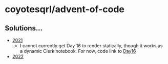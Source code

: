# coyotesqrl/advent-of-code

## Solutions...
* [2021](https://coyotesqrl.github.io/advent-of-code/2021)
  * I cannot currently get Day 16 to render statically, though it works
    as a dynamic Clerk notebook. For now, code link to [Day16](src/coyotesqrl/2021/day16.clj)
* [2022](https://coyotesqrl.github.io/advent-of-code/2022)
